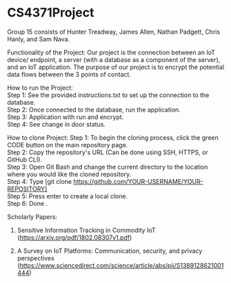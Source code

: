 # CS4371Project

Group 15 consists of Hunter Treadway, James Allen, Nathan Padgett, Chris Hanly, and Sam Nava.

Functionality of the Project:
Our project is the connection between an IoT device/ endpoint, a server (with a database as a component of the server), and an IoT application. The
purpose of our project is to encrypt the potential data flows between the 3 points of contact.

How to run the Project:   
Step 1: See the provided instructions.txt to set up the connection to the database.   
Step 2: Once connected to the database, run the application.   
Step 3: Application with run and encrypt.  
Step 4: See change in door status.   

How to clone Project:
Step 1: To begin the cloning process, click the green CODE button on the main repository page.   
Step 2: Copy the repository's URL (Can be done using SSH, HTTPS, or GitHub CLI).   
Step 3: Open Git Bash and change the current directory to the location where you would like the cloned repository.   
Step 4: Type [git clone https://github.com/YOUR-USERNAME/YOUR-REPOSITORY]   
Step 5: Press enter to create a local clone.   
Step 6: Done   .

Scholarly Papers:
1. Sensitive Information Tracking in Commodity IoT (https://arxiv.org/pdf/1802.08307v1.pdf)
      
2. A Survey on IoT Platforms: Communication, security, and privacy perspectives (https://www.sciencedirect.com/science/article/abs/pii/S1389128621001444)
     
